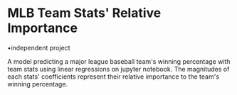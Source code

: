 # MLB Team Stats' Relative Importance
•independent project

A model predicting a major league baseball team's winning percentage with team stats using linear regressions on jupyter notebook.
The magnitudes of each stats' coefficients represent their relative importance to the team's winning percentage.
